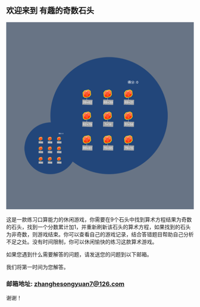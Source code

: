 ## 欢迎来到 有趣的奇数石头

![Image](icon-1024.png)


这是一款练习口算能力的休闲游戏，你需要在9个石头中找到算术方程结果为奇数的石头，找到一个分数累计加1，并重新刷新该石头的算术方程，如果找到的石头为非奇数，则游戏结束。你可以查看自己的游戏记录，结合答错题目帮助自己分析不足之处。没有时间限制，你可以休闲愉快的练习这款算术游戏。


如果您遇到什么需要解答的问题，请发送您的问题到以下邮箱。

我们将第一时间为您解答。

### 邮箱地址: zhanghesongyuan7@126.com

谢谢！

